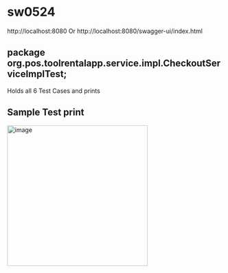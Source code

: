 # sw0524

http://localhost:8080 Or http://localhost:8080/swagger-ui/index.html

## package org.pos.toolrentalapp.service.impl.CheckoutServiceImplTest;  
Holds all 6 Test Cases and prints


## Sample Test print
<img width="327" alt="image" src="https://github.com/simon810/sw0524/assets/77857410/2298a9de-0111-4e87-b239-e85dd5e4b2ee">
